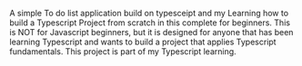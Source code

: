 A simple To do list application build on typesceipt and my Learning  how to build a Typescript Project from scratch in this complete for beginners. This is NOT for Javascript beginners, but it is designed for anyone that has been learning Typescript and wants to build a project that applies Typescript fundamentals. This project is part of my Typescript learning.
